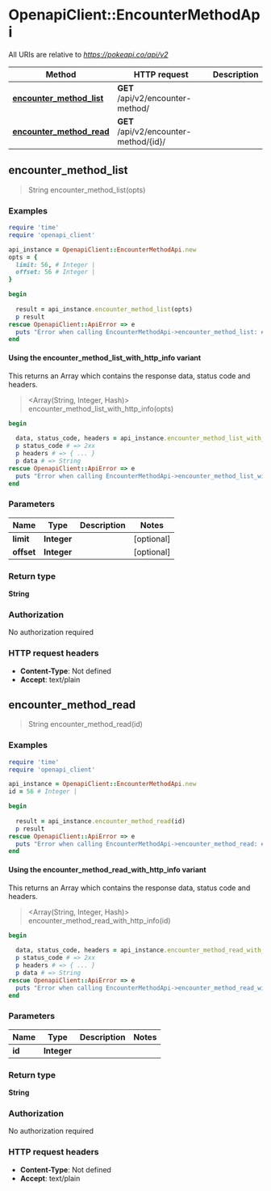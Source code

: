 # OpenapiClient::EncounterMethodApi

All URIs are relative to *https://pokeapi.co/api/v2*

| Method | HTTP request | Description |
| ------ | ------------ | ----------- |
| [**encounter_method_list**](EncounterMethodApi.md#encounter_method_list) | **GET** /api/v2/encounter-method/ |  |
| [**encounter_method_read**](EncounterMethodApi.md#encounter_method_read) | **GET** /api/v2/encounter-method/{id}/ |  |


## encounter_method_list

> String encounter_method_list(opts)



### Examples

```ruby
require 'time'
require 'openapi_client'

api_instance = OpenapiClient::EncounterMethodApi.new
opts = {
  limit: 56, # Integer | 
  offset: 56 # Integer | 
}

begin
  
  result = api_instance.encounter_method_list(opts)
  p result
rescue OpenapiClient::ApiError => e
  puts "Error when calling EncounterMethodApi->encounter_method_list: #{e}"
end
```

#### Using the encounter_method_list_with_http_info variant

This returns an Array which contains the response data, status code and headers.

> <Array(String, Integer, Hash)> encounter_method_list_with_http_info(opts)

```ruby
begin
  
  data, status_code, headers = api_instance.encounter_method_list_with_http_info(opts)
  p status_code # => 2xx
  p headers # => { ... }
  p data # => String
rescue OpenapiClient::ApiError => e
  puts "Error when calling EncounterMethodApi->encounter_method_list_with_http_info: #{e}"
end
```

### Parameters

| Name | Type | Description | Notes |
| ---- | ---- | ----------- | ----- |
| **limit** | **Integer** |  | [optional] |
| **offset** | **Integer** |  | [optional] |

### Return type

**String**

### Authorization

No authorization required

### HTTP request headers

- **Content-Type**: Not defined
- **Accept**: text/plain


## encounter_method_read

> String encounter_method_read(id)



### Examples

```ruby
require 'time'
require 'openapi_client'

api_instance = OpenapiClient::EncounterMethodApi.new
id = 56 # Integer | 

begin
  
  result = api_instance.encounter_method_read(id)
  p result
rescue OpenapiClient::ApiError => e
  puts "Error when calling EncounterMethodApi->encounter_method_read: #{e}"
end
```

#### Using the encounter_method_read_with_http_info variant

This returns an Array which contains the response data, status code and headers.

> <Array(String, Integer, Hash)> encounter_method_read_with_http_info(id)

```ruby
begin
  
  data, status_code, headers = api_instance.encounter_method_read_with_http_info(id)
  p status_code # => 2xx
  p headers # => { ... }
  p data # => String
rescue OpenapiClient::ApiError => e
  puts "Error when calling EncounterMethodApi->encounter_method_read_with_http_info: #{e}"
end
```

### Parameters

| Name | Type | Description | Notes |
| ---- | ---- | ----------- | ----- |
| **id** | **Integer** |  |  |

### Return type

**String**

### Authorization

No authorization required

### HTTP request headers

- **Content-Type**: Not defined
- **Accept**: text/plain

